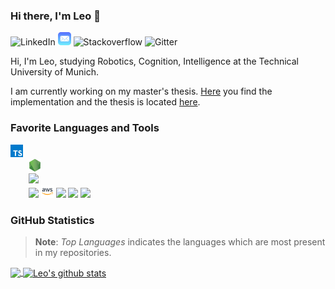 ### Hi there, I'm Leo 👋

<a href="https://www.linkedin.com/in/leohanisch/" style="text-decoration:none;">
    <img src="https://static-exp1.licdn.com/sc/h/al2o9zrvru7aqj8e1x2rzsrca" alt="LinkedIn" width="21"/>
</a>
<a href="mailto:HaaLeo@mail.de" style="text-decoration:none;">
    <img src="https://raw.githubusercontent.com/HaaLeo/HaaLeo/master/images/mail.png" alt="Mail" width="21"/>
</a>
<a href="https://stackoverflow.com/users/6925187/haaleo?tab=profile" style="text-decoration:none;">
    <img src="https://cdn.sstatic.net/Sites/stackoverflow/Img/favicon.ico?v=ec617d715196" alt="Stackoverflow" width="21"/>
</a>
<a href="https://gitter.im/HaaLeo" style="text-decoration:none;">
    <img src="https://cdn03.gitter.im/_s/6cca2f355/images/favicon-read.ico" alt="Gitter" width="21"/>
</a>


Hi, I'm Leo, studying Robotics, Cognition, Intelligence at the Technical University of Munich.

I am currently working on my master's thesis. [Here](https://github.com/HaaLeo/vague-requirements-scripts) you find the implementation and the thesis is located [here](https://github.com/HaaLeo/vague-requirements-thesis).

### Favorite Languages and Tools

<a href="https://www.typescriptlang.org/" style="text-decoration:none;">
    <code><img height="20" src="https://raw.githubusercontent.com/github/explore/master/topics/typescript/typescript.png"></code>
</a>
<a href="https://nodejs.org/" style="text-decoration:none;"><code>
    <img height="20" src="https://raw.githubusercontent.com/github/explore/master/topics/nodejs/nodejs.png"></code>
</a>
<a href="https://code.visualstudio.com/" style="text-decoration:none;"><code>
    <img height="20" src="https://code.visualstudio.com/favicon.ico"></code>
</a>
<a href="https://www.docker.com/" style="text-decoration:none;"><code>
    <img height="20" src="https://www.docker.com/sites/default/files/d8/Docker-R-Logo-08-2018-Monochomatic-RGB_Moby-x1.png"></code>
<a href="https://aws.amazon.com" style="text-decoration:none;">
    <code><img height="20" src="https://raw.githubusercontent.com/github/explore/master/topics/aws/aws.png"></code>
</a>
<a href="https://www.python.org/" style="text-decoration:none;">
    <code><img height="20" src="https://www.python.org/static/apple-touch-icon-precomposed.png"></code>
</a>
<a href="https://redis.io/" style="text-decoration:none;">
    <code><img height="20" src="https://redis.io/images/favicon.png"></code>
</a>
<a href="https://www.influxdata.com/products/influxdb-overview/" style="text-decoration:none;">
    <code><img height="20" src="https://www.influxdata.com/wp-content/uploads/Favicon-blue-200x200.png"></code>
</a>

### GitHub Statistics

>**Note**: _Top Languages_ indicates the languages which are most present in my repositories.

<a href="https://github.com/HaaLeo">
  <img align="center" src="https://github-readme-stats.vercel.app/api/top-langs/?username=HaaLeo&&count_private=true&theme=prussian&hide=C%23,Visual%20Basic" />
</a>
<a href="https://github.com/HaaLeo">
  <img align="center" src="https://github-readme-stats.vercel.app/api?username=HaaLeo&show_icons=true&theme=prussian&line_height=27" alt="Leo's github stats" />
</a>
